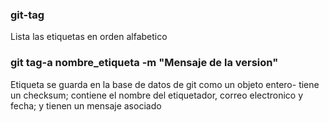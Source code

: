 ### git-tag
Lista las etiquetas en orden alfabetico

### git tag-a nombre_etiqueta -m "Mensaje de la version"

Etiqueta se guarda en la base de datos de git como un objeto entero-
tiene un checksum; contiene el nombre del etiquetador, correo electronico y fecha; y tienen un mensaje asociado